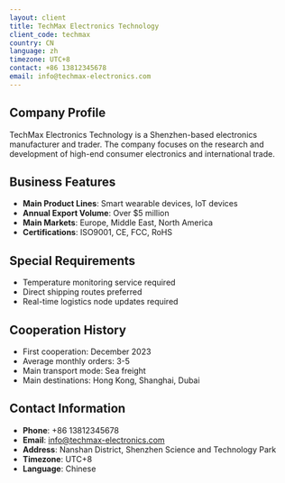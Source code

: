 ```yaml
---
layout: client
title: TechMax Electronics Technology
client_code: techmax
country: CN
language: zh
timezone: UTC+8
contact: +86 13812345678
email: info@techmax-electronics.com
---
```


## Company Profile

TechMax Electronics Technology is a Shenzhen-based electronics manufacturer and trader. The company focuses on the research and development of high-end consumer electronics and international trade.

## Business Features

- **Main Product Lines**: Smart wearable devices, IoT devices
- **Annual Export Volume**: Over $5 million
- **Main Markets**: Europe, Middle East, North America
- **Certifications**: ISO9001, CE, FCC, RoHS

## Special Requirements

- Temperature monitoring service required
- Direct shipping routes preferred
- Real-time logistics node updates required

## Cooperation History

- First cooperation: December 2023
- Average monthly orders: 3-5
- Main transport mode: Sea freight
- Main destinations: Hong Kong, Shanghai, Dubai

## Contact Information

- **Phone**: +86 13812345678
- **Email**: info@techmax-electronics.com
- **Address**: Nanshan District, Shenzhen Science and Technology Park
- **Timezone**: UTC+8
- **Language**: Chinese 